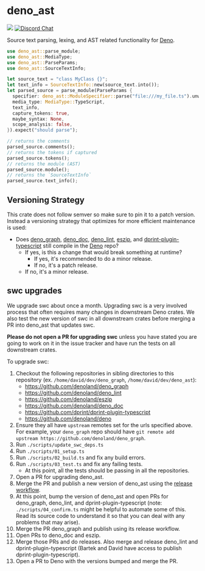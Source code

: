 # deno_ast

[![](https://img.shields.io/crates/v/deno_ast.svg)](https://crates.io/crates/deno_ast)
[![Discord Chat](https://img.shields.io/discord/684898665143206084?logo=discord&style=social)](https://discord.gg/deno)

Source text parsing, lexing, and AST related functionality for
[Deno](https://deno.land).

```rust
use deno_ast::parse_module;
use deno_ast::MediaType;
use deno_ast::ParseParams;
use deno_ast::SourceTextInfo;

let source_text = "class MyClass {}";
let text_info = SourceTextInfo::new(source_text.into());
let parsed_source = parse_module(ParseParams {
  specifier: deno_ast::ModuleSpecifier::parse("file:///my_file.ts").unwrap(),
  media_type: MediaType::TypeScript,
  text_info,
  capture_tokens: true,
  maybe_syntax: None,
  scope_analysis: false,
}).expect("should parse");

// returns the comments
parsed_source.comments();
// returns the tokens if captured
parsed_source.tokens();
// returns the module (AST)
parsed_source.module();
// returns the `SourceTextInfo`
parsed_source.text_info();
```

## Versioning Strategy

This crate does not follow semver so make sure to pin it to a patch version.
Instead a versioning strategy that optimizes for more efficient maintenance is
used:

- Does [deno_graph](https://github.com/denoland/deno_graph),
  [deno_doc](https://github.com/denoland/deno_doc),
  [deno_lint](https://github.com/denoland/deno_lint),
  [eszip](https://github.com/denoland/eszip), and
  [dprint-plugin-typescript](https://github.com/dprint/dprint-plugin-typescript)
  still compile in the [Deno](https://github.com/denoland/deno) repo?
  - If yes, is this a change that would break something at runtime?
    - If yes, it's recommended to do a minor release.
    - If no, it's a patch release.
  - If no, it's a minor release.

## swc upgrades

We upgrade swc about once a month. Upgrading swc is a very involved process that
often requires many changes in downstream Deno crates. We also test the new
version of swc in all downstream crates before merging a PR into deno_ast that
updates swc.

**Please do not open a PR for upgrading swc** unless you have stated you are
going to work on it in the issue tracker and have run the tests on all
downstream crates.

To upgrade swc:

1. Checkout the following repositories in sibling directories to this repository
   (ex. `/home/david/dev/deno_graph`, `/home/david/dev/deno_ast`):
   - https://github.com/denoland/deno_graph
   - https://github.com/denoland/deno_lint
   - https://github.com/denoland/eszip
   - https://github.com/denoland/deno_doc
   - https://github.com/dprint/dprint-plugin-typescript
   - https://github.com/denoland/deno
1. Ensure they all have `upstream` remotes set for the urls specified above. For
   example, your `deno_graph` repo should have
   `git remote add upstream https://github.com/denoland/deno_graph`.
1. Run `./scripts/update_swc_deps.ts`
1. Run `./scripts/01_setup.ts`
1. Run `./scripts/02_build.ts` and fix any build errors.
1. Run `./scripts/03_test.ts` and fix any failing tests.
   - At this point, all the tests should be passing in all the repositories.
1. Open a PR for upgrading deno_ast.
1. Merge the PR and publish a new version of deno_ast using the
   [release workflow](https://github.com/denoland/deno_ast/actions/workflows/release.yml).
1. At this point, bump the version of deno_ast and open PRs for deno_graph,
   deno_lint, and dprint-plugin-typescript (note: `./scripts/04_confirm.ts`
   might be helpful to automate some of this. Read its source code to understand
   it so that you can deal with any problems that may arise).
1. Merge the PR deno_graph and publish using its release workflow.
1. Open PRs to deno_doc and eszip.
1. Merge those PRs and do releases. Also merge and release deno_lint and
   dprint-plugin-typescript (Bartek and David have access to publish
   dprint-plugin-typescript).
1. Open a PR to Deno with the versions bumped and merge the PR.
